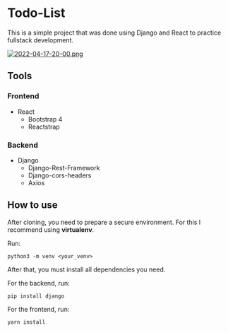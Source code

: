 # Todo-List
This is a simple project that was done using Django and React to practice fullstack development.

[![2022-04-17-20-00.png](https://i.postimg.cc/05M3CN1V/2022-04-17-20-00.png)](https://postimg.cc/fksBzDLd)

## Tools
### Frontend
  - React
    - Bootstrap 4
    - Reactstrap
### Backend
  - Django
    - Django-Rest-Framework
    - Django-cors-headers
    - Axios

## How to use
After cloning, you need to prepare a secure environment. For this I recommend using **virtualenv**. 

Run:

`python3 -m venv <your_venv>`

After that, you must install all dependencies you need. 

For the backend, run:

`pip install django`

For the frontend, run:

`yarn install`
